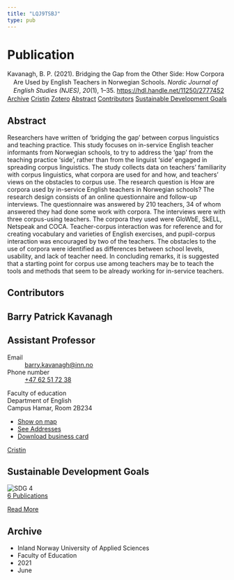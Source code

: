 ```yaml
---
title: "LQJ9TSBJ"
type: pub
---
```

<h1>Publication</h1>
<article id="csl-bib-container-LQJ9TSBJ" class="csl-bib-container">
  <div class="csl-bib-body" style="line-height: 1.35; padding-left: 1em; text-indent:-1em;">
  <div class="csl-entry">Kavanagh, B. P. (2021). Bridging the Gap from the Other Side: How Corpora Are Used by English Teachers in Norwegian Schools. <i>Nordic Journal of English Studies (NJES)</i>, <i>20</i>(1), 1&#x2013;35. <a href="https://hdl.handle.net/11250/2777452">https://hdl.handle.net/11250/2777452</a></div>
</div>
  <div class="csl-bib-buttons">
    <a href="#taxonomy-article-LQJ9TSBJ" class="csl-bib-button">Archive</a>
    <a href="https://app.cristin.no/results/show.jsf?id=1914927" alt="Cristin URL" class="csl-bib-button">Cristin</a>
    <a href="http://zotero.org/groups/5402882/items/LQJ9TSBJ" alt="Zotero URL" class="csl-bib-button">Zotero</a>
    <a href="#abstract-article-LQJ9TSBJ" class="csl-bib-button">Abstract</a>
    <a href="#contributors-article-LQJ9TSBJ" class="csl-bib-button">Contributors</a>
    <a href="#sdg-article-LQJ9TSBJ" class="csl-bib-button">Sustainable Development Goals</a>
  </div>
  <div id="csl-bib-meta-container-LQJ9TSBJ"></div>
</article>
<div id="csl-bib-meta-LQJ9TSBJ" class="csl-bib-meta">
  <article id="abstract-article-LQJ9TSBJ" class="abstract-article">
    <h1>Abstract</h1>
    Researchers have written of ‘bridging the gap’ between corpus linguistics and teaching practice. This study focuses on in-service English teacher informants from Norwegian schools, to try to address the ‘gap’ from the teaching practice ‘side’, rather than from the linguist ‘side’ engaged in spreading corpus linguistics. The study collects data on teachers’ familiarity with corpus linguistics, what corpora are used for and how, and teachers’ views on the obstacles to corpus use. The research question is How are corpora used by in-service English teachers in Norwegian schools? The research design consists of an online questionnaire and follow-up interviews. The questionnaire was answered by 210 teachers, 34 of whom answered they had done some work with corpora. The interviews were with three corpus-using teachers. The corpora they used were GloWbE, SkELL, Netspeak and COCA. Teacher-corpus interaction was for reference and for creating vocabulary and varieties of English exercises, and pupil-corpus interaction was encouraged by two of the teachers. The obstacles to the use of corpora were identified as differences between school levels, usability, and lack of teacher need. In concluding remarks, it is suggested that a starting point for corpus use among teachers may be to teach the tools and methods that seem to be already working for in-service teachers.
  </article>
  <article id="contributors-article-LQJ9TSBJ" class="contributors-article">
    <h1>Contributors</h1>
    <div class="personas"> <div class="vrtx-hinn-person-card"> <div class="photo"> <i class="lar la-user-circle missing-person"></i> </div> <div class="info"> <hgroup><h1>Barry Patrick Kavanagh</h1> <h2>Assistant Professor</h2> </hgroup><dl> <dt>Email</dt> <dd> <a href="mailto:barry.kavanagh@inn.no">barry.kavanagh@inn.no</a> </dd> <dt>Phone number</dt> <dd><a href="tel:+4762517238"> +47 62 51 72 38 </a></dd> </dl> <p> Faculty of education<br> Department of English<br> Campus Hamar, Room 2B234 </p> <ul class="vrtx-hinn-links"> <li><a href="https://www.google.com/maps?q=60.796320,%2011.074390">Show on map</a></li> <li><a href="https://www.inn.no/english/find-an-employee/barry-kavanagh.html#vrtx-hinn-addresses">See Addresses</a></li> <li><a href="https://www.inn.no/english/find-an-employee/barry-kavanagh.html?vrtx=vcf">Download business card</a></li> </ul> </div> </div> <a href="https://app.cristin.no/persons/show.jsf?id=610811" alt="Cristin URL" class="personas-cristin">Cristin</a> </div>
  </article>
  <article id="sdg-article-LQJ9TSBJ" class="sdg-article">
    <h1>Sustainable Development Goals</h1>
    <div class="sdg-container"><div id="sdg4" class="sdg"> <img src="{{< params subfolder >}}images/sdg/sdg04_en.png" class="image" alt="SDG 4"> <div class="sdg-overlay"> <a href="{{< params subfolder >}}en/archive/?sdg=4#archive" class="sdg-publication-count"><span>6</span> Publications</a> <p><a href="https://sdgs.un.org/goals/goal4" class="sdg-read-more">Read More</a></p> </div> </div></div>
  </article>
  <article id="taxonomy-article-LQJ9TSBJ" class="taxonomy-article">
    <h1>Archive</h1>
    <ul>
      <li>Inland Norway University of Applied Sciences</li>
      <li>Faculty of Education</li>
      <li>2021</li>
      <li>June</li>
    </ul>
  </article>
</div>
